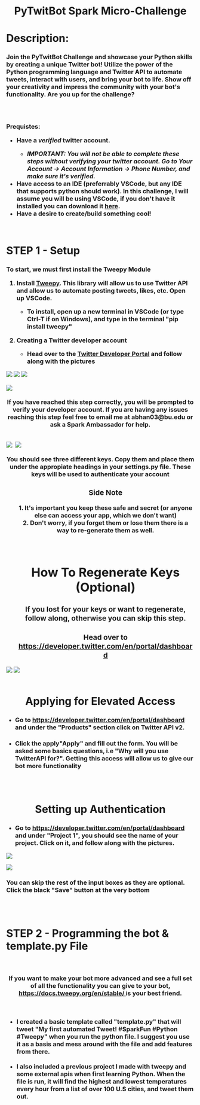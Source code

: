 <h1> <center>PyTwitBot Spark Micro-Challenge</center> <h1>

<h1>Description:</h1>
<h3>Join the PyTwitBot Challenge and showcase your Python skills by creating a unique Twitter bot! Utilize the power of the Python programming language and Twitter API to automate tweets, interact with users, and bring your bot to life. Show off your creativity and impress the community with your bot's functionality. Are you up for the challenge?<h3>
<br>
<h3><b>Prequistes:</b>
<ul>
    <li> Have a <b><i>verified</i></b> twitter account.  </li>
       <ul> <li><i><b>IMPORTANT:</b> You will not be able to complete these steps without verifying your twitter account. Go to Your Account -> Account Information -> Phone Number, and make sure it's verified. </i></li></ul>
   <li> Have access to an IDE (preferrably VSCode, but any IDE that supports
python should work). In this challenge, I will assume you will be using VSCode, if you don't have it installed you can download it <a href = "https://code.visualstudio.com/download"><b>here</b></a>. </li>
    <li> Have a desire to create/build something cool!</li><ul></h3>
<br>

<h1> STEP 1 - Setup</h1>

<h3>

To start, we must first install the Tweepy Module

1. Install <b><a href= "https://docs.tweepy.org/en/stable/">Tweepy</a></b>. This library will allow us to use Twitter API and allow us to automate posting tweets, likes, etc. Open up VSCode.
   <ul><li>To install, open up a new terminal in VSCode (or type Ctrl-T if on Windows), and type in the terminal "pip install tweepy" </li></ul>

2. Creating a Twitter developer account
<ul><ul><li> Head over to the <a href = "https://developer.twitter.com"><b>Twitter Developer Portal</b></a> and follow along with the pictures </li></ul></ul>

<img src = "https://i.gyazo.com/634d1cd9f2424b7a1ce562aec6afaf47.jpg" > </img>
<img src = "https://i.gyazo.com/fa9e95640959d44609d0dde3249971a2.png" > </img>
<img src = "https://i.gyazo.com/5ec367c21b4ccde53692b9769834bbd2.png" > </img>

<img src = "https://i.gyazo.com/789b743fc9146701c2ff11f1eaafe8fd.png" > <img>
<br>

<center>If you have reached this step correctly, you will be prompted to verify your developer account. If you are having any issues reaching this step feel free to email me at abhan03@bu.edu or ask a Spark Ambassador for help.</center><br>

<img src = "https://i.gyazo.com/06aec855ab344e6ef77c2de298fde1fd.png" > <img>
<img src = "https://i.gyazo.com/acafb451593b85bec42f8024ec1aa39e.png"> </img>

<center>You should see three different keys. Copy them and place them under the appropiate headings in your settings.py file. These keys will be used to authenticate your account</ul>

 <ul> 
 <h3> <b>Side Note</b></h3>
 1. It's important you keep these safe and secret (or anyone else can access your app, which we don't want)<br>
 2. Don't worry, if you forget them or lose them there is a way to re-generate them as well.</center><br></ul>
<ul><center>
<h1 >How To Regenerate Keys (Optional)</h1>
<h3> If you lost for your keys or want to regenerate, follow along, otherwise you can skip this step.
</h3><h3> Head over to <a href = "https://developer.twitter.com/en/portal/dashboard"> https://developer.twitter.com/en/portal/dashboard<a></h3></h3></center>
<img src = "https://i.gyazo.com/a6dc4bd694f9415bb26cb432db490571.png"></img>
 <img src  = "https://i.gyazo.com/712da604a57dd025b56854d00f670f2f.png"> </img></ul>
</h3></a>
<br></br>

<h1> <center>Applying for Elevated Access</center></h1>
<ul><li>
<h3>Go to  <a href = "https://developer.twitter.com/en/portal/dashboard"> 
https://developer.twitter.com/en/portal/dashboard</a> and under the "Products" section click on Twitter API v2. </li><li>
</h3><h3>Click the apply"Apply" and fill out the form. You will be asked some basics questions, i.e "Why will you use TwitterAPI for?". Getting this access will allow us to give our bot more functionality</h3></li></ul><br></br></li>

<h1> <center>Setting up Authentication</center></h1>
<ul><li>
<h3>Go to  <a href = "https://developer.twitter.com/en/portal/dashboard"> 
https://developer.twitter.com/en/portal/dashboard</a> and under "Project 1", you should see the name of your project. Click on it, and  follow along with the pictures. </ul></li>

<img src = "https://i.gyazo.com/97c10305dc091053a696f89b4b648714.png"></img>

<img src = "https://i.gyazo.com/9330a72fe27026d440b6a197e67d48a1.png"> </img>

</h3><h3>You can skip the rest of the input boxes as they are optional. Click the black "Save" button at the very bottom</h3><br></br>

</h3>
<h1>STEP 2 -  Programming the bot & template.py File</h1>
 <br><center>
<h3> If you want to make your bot more advanced and see a full set of all the functionality you can 
give to your bot,<a href = "https://docs.tweepy.org/en/stable/"> https://docs.tweepy.org/en/stable/ </a> is your best friend.
</center>
<br><h3><ul><li>
 I created a basic template called "template.py" that will tweet "My first automated Tweet! #SparkFun #Python #Tweepy" when you run the python file. I suggest you use it as a basis and mess around with the file and add features from there.
</li>
<br>
<li>
 I also included a previous project I made with tweepy and some external apis when first learning Python. When the file is run, it will find the highest and lowest temperatures every hour from a list of over 100 U.S cities, and tweet them out.
</h3></li>
</ul>

